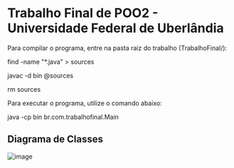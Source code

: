 # Trabalho Final de POO2 - Universidade Federal de Uberlândia
Para compilar o programa, entre na pasta raiz do trabalho (TrabalhoFinal/):

find -name "*.java" > sources

javac -d bin @sources

rm sources

Para executar o programa, utilize o comando abaixo:

java -cp bin br.com.trabalhofinal.Main

## Diagrama de Classes
![image](https://user-images.githubusercontent.com/83037014/214722223-05ebf082-7963-44ec-9f5f-3c42192fdf01.png)
